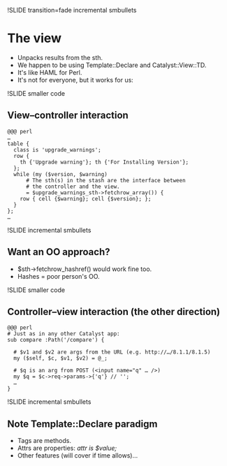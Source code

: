 !SLIDE transition=fade incremental smbullets

# The view #

* Unpacks results from the sth.
* We happen to be using Template::Declare and Catalyst::View::TD.
* It's like HAML for Perl.
* It's not for everyone, but it works for us:

!SLIDE smaller code

## View–controller interaction ##

    @@@ perl
    …
    table {
      class is 'upgrade_warnings';
      row {
        th {'Upgrade warning'}; th {'For Installing Version'};
      };
      while (my ($version, $warning)
          # The sth(s) in the stash are the interface between
          # the controller and the view.
          = $upgrade_warnings_sth->fetchrow_array()) {
        row { cell {$warning}; cell {$version}; };
      }
    };
    …

!SLIDE incremental smbullets

## Want an OO approach? ##

* $sth->fetchrow_hashref() would work fine too.
* Hashes = poor person's OO.

!SLIDE smaller code

## Controller–view interaction (the other direction) ##

    @@@ perl
    # Just as in any other Catalyst app:
    sub compare :Path('/compare') {

      # $v1 and $v2 are args from the URL (e.g. http://…/8.1.1/8.1.5)
      my ($self, $c, $v1, $v2) = @_;

      # $q is an arg from POST (<input name="q" … />)
      my $q = $c->req->params->{'q'} // '';
      …
    }

!SLIDE incremental smbullets

## Note Template::Declare paradigm ##

* Tags are methods.
* Attrs are properties:  *attr is $value;*
* Other features (will cover if time allows)…
